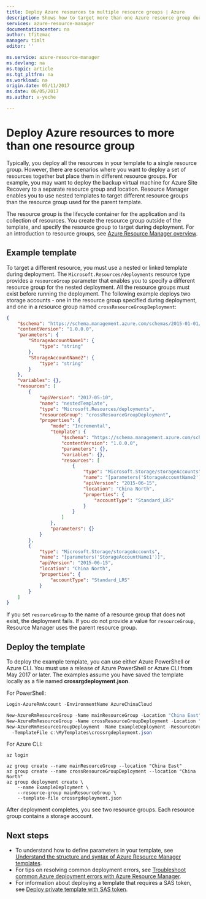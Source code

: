 ```yaml
---
title: Deploy Azure resources to multiple resource groups | Azure
description: Shows how to target more than one Azure resource group during deployment.
services: azure-resource-manager
documentationcenter: na
author: tfitzmac
manager: timlt
editor: ''

ms.service: azure-resource-manager
ms.devlang: na
ms.topic: article
ms.tgt_pltfrm: na
ms.workload: na
origin.date: 05/11/2017
ms.date: 06/05/2017
ms.author: v-yeche

---
```


# Deploy Azure resources to more than one resource group

Typically, you deploy all the resources in your template to a single resource group. However, there are scenarios where you want to deploy a set of resources together but place them in different resource groups. For example, you may want to deploy the backup virtual machine for Azure Site Recovery to a separate resource group and location. Resource Manager enables you to use nested templates to target different resource groups than the resource group used for the parent template.

The resource group is the lifecycle container for the application and its collection of resources. You create the resource group outside of the template, and specify the resource group to target during deployment. For an introduction to resource groups, see [Azure Resource Manager overview](resource-group-overview.md).

## Example template

To target a different resource, you must use a nested or linked template during deployment. The `Microsoft.Resources/deployments` resource type provides a `resourceGroup` parameter that enables you to specify a different resource group for the nested deployment. All the resource groups must exist before running the deployment. The following example deploys two storage accounts - one in the resource group specified during deployment, and one in a resource group named `crossResourceGroupDeployment`:

```json
{
    "$schema": "https://schema.management.azure.com/schemas/2015-01-01/deploymentTemplate.json#",
    "contentVersion": "1.0.0.0",
    "parameters": {
        "StorageAccountName1": {
            "type": "string"
        },
        "StorageAccountName2": {
            "type": "string"
        }
    },
    "variables": {},
    "resources": [
        {
            "apiVersion": "2017-05-10",
            "name": "nestedTemplate",
            "type": "Microsoft.Resources/deployments",
            "resourceGroup": "crossResourceGroupDeployment",
            "properties": {
                "mode": "Incremental",
                "template": {
                    "$schema": "https://schema.management.azure.com/schemas/2015-01-01/deploymentTemplate.json#",
                    "contentVersion": "1.0.0.0",
                    "parameters": {},
                    "variables": {},
                    "resources": [
                        {
                            "type": "Microsoft.Storage/storageAccounts",
                            "name": "[parameters('StorageAccountName2')]",
                            "apiVersion": "2015-06-15",
                            "location": "China North",
                            "properties": {
                                "accountType": "Standard_LRS"
                            }
                        }
                    ]
                },
                "parameters": {}
            }
        },
        {
            "type": "Microsoft.Storage/storageAccounts",
            "name": "[parameters('StorageAccountName1')]",
            "apiVersion": "2015-06-15",
            "location": "China North",
            "properties": {
                "accountType": "Standard_LRS"
            }
        }
    ]
}
```

If you set `resourceGroup` to the name of a resource group that does not exist, the deployment fails. If you do not provide a value for `resourceGroup`, Resource Manager uses the parent resource group.  

## Deploy the template

To deploy the example template, you can use either Azure PowerShell or Azure CLI. You must use a release of Azure PowerShell or Azure CLI from May 2017 or later. The examples assume you have saved the template locally as a file named **crossrgdeployment.json**.

For PowerShell:

```powershell
Login-AzureRmAccount -EnvironmentName AzureChinaCloud

New-AzureRmResourceGroup -Name mainResourceGroup -Location "China East"
New-AzureRmResourceGroup -Name crossResourceGroupDeployment -Location "China North"
New-AzureRmResourceGroupDeployment -Name ExampleDeployment -ResourceGroupName mainResourceGroup `
  -TemplateFile c:\MyTemplates\crossrgdeployment.json
```

For Azure CLI:

```azurecli
az login

az group create --name mainResourceGroup --location "China East"
az group create --name crossResourceGroupDeployment --location "China North"
az group deployment create \
    --name ExampleDeployment \
    --resource-group mainResourceGroup \
    --template-file crossrgdeployment.json
```

After deployment completes, you see two resource groups. Each resource group contains a storage account.

## Next steps

* To understand how to define parameters in your template, see [Understand the structure and syntax of Azure Resource Manager templates](resource-group-authoring-templates.md).
* For tips on resolving common deployment errors, see [Troubleshoot common Azure deployment errors with Azure Resource Manager](resource-manager-common-deployment-errors.md).
* For information about deploying a template that requires a SAS token, see [Deploy private template with SAS token](resource-manager-powershell-sas-token.md).